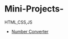 # Mini-Projects-
HTML,CSS,JS
* [Number Converter](https://github.com/LikhithaTadikonda/Mini-Projects-/tree/master/NumberConverter])
